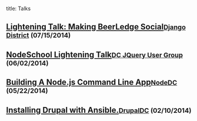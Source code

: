 title: Talks

## [Lightening Talk: Making BeerLedge Social](/talks/lightening-talk-making-beerledge-social/)<small class="indent">[Django District](http://www.meetup.com/django-district/) (07/15/2014)</small>

## [NodeSchool Lightening Talk](/talks/nodeschool-lightening-talk/)<small class="indent">[DC JQuery User Group](http://www.meetup.com/DC-jQuery-Users-Group/) (06/02/2014)</small>

## [Building A Node.js Command Line App](/talks/building-command-line-apps-in-node/)<small class="indent">[NodeDC](http://www.meetup.com/node-dc/) (05/22/2014)</small>

## [Installing Drupal with Ansible.](/talks/installing-drupal-with-ansible/)<small class="indent">[DrupalDC](http://www.meetup.com/drupal-dc/) (02/10/2014)</small>
